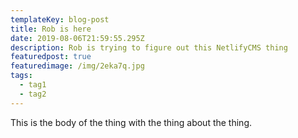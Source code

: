 ```yaml
---
templateKey: blog-post
title: Rob is here
date: 2019-08-06T21:59:55.295Z
description: Rob is trying to figure out this NetlifyCMS thing
featuredpost: true
featuredimage: /img/2eka7q.jpg
tags:
  - tag1
  - tag2
---
```

This is the body of the thing with the thing about the thing.
